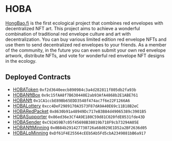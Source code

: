# HOBA

[HongBao.fi](https://hongbao.fi) is the first ecological project that combines red envelopes with decentralized NFT art. This project aims to achieve a wonderful combination of traditional red envelope culture and art with decentralization. You can buy various limited edition red envelope NFTs and use them to send decentralized red envelopes to your friends. As a member of the community, in the future you can even submit your own red envelope artwork, distribute NFTs, and vote for wonderful red envelope NFT designs in the ecology.


## Deployed Contracts

- [HOBAToken](https://hecoinfo.com/token/0xf2d3640eecb890984c3a4d282811f805db2fa93b) ```0xf2d3640eecb890984c3a4d282811f805db2fa93b```
- [HOBANftBox](https://hecoinfo.com/address/0x9c15fAA8f7B630440E2ab93AfA4868b2E1ABE761) ```0x9c15fAA8f7B630440E2ab93AfA4868b2E1ABE761```
- [HOBANft](https://hecoinfo.com/address/0x1CA1ccbE89Bb65EDD3548f474ac7f6e22F1266A6) ```0x1CA1ccbE89Bb65EDD3548f474ac7f6e22F1266A6```
- [HOBALottery](https://hecoinfo.com/address/0xcc4DeF2989170A3573F87dA9A40E69c11B18B2eC) ```0xcc4DeF2989170A3573F87dA9A40E69c11B18B2eC```
- [HOBARedPacket](https://hecoinfo.com/address/0x8630b91a48949Dc717eB3B84d49065389c3901B5) ```0x8630b91a48949Dc717eB3B84d49065389c3901B5```
- [HOBASupporter](https://hecoinfo.com/address/0x86ed36e3Cf4A9E180C59d81C020fdE0531fde43D) ```0x86ed36e3Cf4A9E180C59d81C020fdE0531fde43D```
- [HOBASender](https://hecoinfo.com/address/0xC92A59B7c05f45698B38019b718F9cb73294A05E) ```0xC92A59B7c05f45698B38019b718F9cb73294A05E```
- [HOBANftMinning](https://hecoinfo.com/address/0x0B84b291427730726a68d029E1D52a2BF2636d05) ```0x0B84b291427730726a68d029E1D52a2BF2636d05```
- [HOBALpMinning](https://hecoinfo.com/address/0xDf61F4E25564cEEb5Ab5Fd5cbA2349881bB6a917) ```0xDf61F4E25564cEEb5Ab5Fd5cbA2349881bB6a917```

